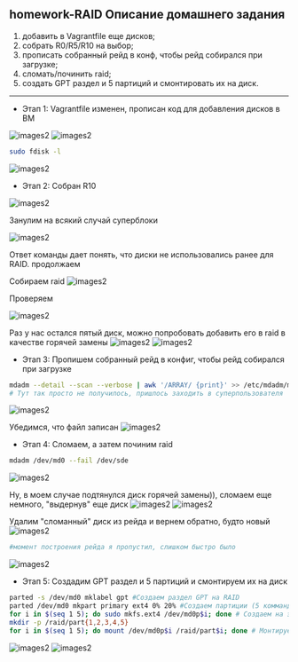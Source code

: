 homework-RAID
Описание домашнего задания
---
1. добавить в Vagrantfile еще дисков;
2. собрать R0/R5/R10 на выбор;
3. прописать собранный рейд в конф, чтобы рейд собирался при загрузке;
4. сломать/починить raid;
5. создать GPT раздел и 5 партиций и смонтировать их на диск.

---
- Этап 1: Vagrantfile изменен, прописан код для добавления дисков в ВМ
   
![images2](./images/image_raid_1.png)
![images2](./images/image_raid_2.png)

```bash
sudo fdisk -l
```
![images2](./images/image_raid_3.png)

- Этап 2: Собран R10 
  
![images2](./images/image_raid_4.png)

Занулим на всякий случай суперблоки

![images2](./images/image_raid_5.png)

Ответ команды дает понять, что диски не использовались ранее для RAID. продолжаем

Собираем raid
![images2](./images/image_raid_6.png)

Проверяем

![images2](./images/image_raid_7.png)

Раз у нас остался пятый диск, можно попробовать добавить его в raid в качестве горячей замены
![images2](./images/image_raid_8.png)
![images2](./images/image_raid_9.png)

- Этап 3: Пропишем собранный рейд в конфиг, чтобы рейд собирался при загрузке
```bash
mdadm --detail --scan --verbose | awk '/ARRAY/ {print}' >> /etc/mdadm/mdadm.conf
# Тут так просто не получилось, пришлось заходить в суперпользователя
```
![images2](./images/image_raid_10.png)

Убедимся, что файл записан
![images2](./images/image_raid_11.png)

- Этап 4: Сломаем, а затем починим raid
```bash
mdadm /dev/md0 --fail /dev/sde
```
![images2](./images/image_raid_12.png)

Ну, в моем случае подтянулся диск горячей замены)), сломаем еще немного, "выдернув" еще диск
![images2](./images/image_raid_13.png)
![images2](./images/image_raid_14.png)

Удалим "сломанный" диск из рейда и вернем обратно, будто новый
![images2](./images/image_raid_15.png)
```bash
#момент построения рейда я пропустил, слишком быстро было
```
![images2](./images/image_raid_16.png)

- Этап 5: Создадим GPT раздел и 5 партиций и смонтируем их на диск
```bash
parted -s /dev/md0 mklabel gpt #Создаем раздел GPT на RAID
parted /dev/md0 mkpart primary ext4 0% 20% #Создаем партиции (5 комманд с шагом в 20%) 
for i in $(seq 1 5); do sudo mkfs.ext4 /dev/md0p$i; done # Создаем на этих партициях ФС
mkdir -p /raid/part{1,2,3,4,5}
for i in $(seq 1 5); do mount /dev/md0p$i /raid/part$i; done # Монтируем их по каталогам
```
![images2](./images/image_raid_17.png)
![images2](./images/image_raid_18.png)
